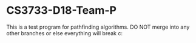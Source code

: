 # CS3733-D18-Team-P

This is a test program for pathfinding algorithms. DO NOT merge into any other branches or else everything will break c:
